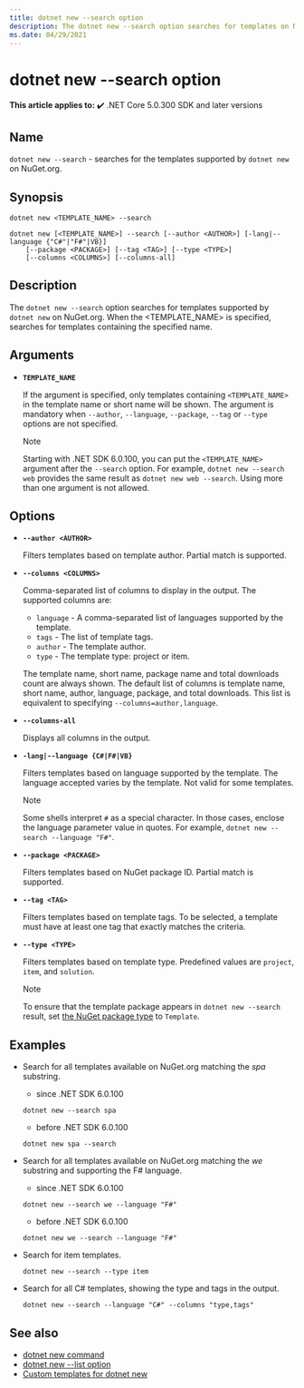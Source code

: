 ```yaml
---
title: dotnet new --search option
description: The dotnet new --search option searches for templates on NuGet.org.
ms.date: 04/29/2021
---
```

# dotnet new --search option

**This article applies to:** ✔️ .NET Core 5.0.300 SDK and later versions

## Name

`dotnet new --search` - searches for the templates supported by `dotnet new` on NuGet.org.

## Synopsis

```dotnetcli
dotnet new <TEMPLATE_NAME> --search

dotnet new [<TEMPLATE_NAME>] --search [--author <AUTHOR>] [-lang|--language {"C#"|"F#"|VB}]
    [--package <PACKAGE>] [--tag <TAG>] [--type <TYPE>]
    [--columns <COLUMNS>] [--columns-all]
```

## Description

The `dotnet new --search` option searches for templates supported by `dotnet new` on NuGet.org. When the <TEMPLATE_NAME> is specified, searches for templates containing the specified name.

## Arguments

- **`TEMPLATE_NAME`**

  If the argument is specified, only templates containing `<TEMPLATE_NAME>` in the template name or short name will be shown.
  The argument is mandatory when `--author`, `--language`, `--package`, `--tag` or `--type` options are not specified.

  > [!NOTE]
  > Starting with .NET SDK 6.0.100, you can put the `<TEMPLATE_NAME>` argument after the `--search` option. For example, `dotnet new --search web` provides the same result as `dotnet new web --search`.
  > Using more than one argument is not allowed.

## Options

- **`--author <AUTHOR>`**

  Filters templates based on template author. Partial match is supported.

- **`--columns <COLUMNS>`**

  Comma-separated list of columns to display in the output. The supported columns are:
  - `language` - A comma-separated list of languages supported by the template.
  - `tags` - The list of template tags.
  - `author` - The template author.
  - `type` - The template type: project or item.
  
  The template name, short name, package name and total downloads count are always shown. The default list of columns is template name, short name, author, language, package, and total downloads. This list is equivalent to specifying `--columns=author,language`.

- **`--columns-all`**

  Displays all columns in the output.

- **`-lang|--language {C#|F#|VB}`**

  Filters templates based on language supported by the template. The language accepted varies by the template. Not valid for some templates.

  > [!NOTE]
  > Some shells interpret `#` as a special character. In those cases, enclose the language parameter value in quotes. For example, `dotnet new --search --language "F#"`.

- **`--package <PACKAGE>`**

  Filters templates based on NuGet package ID. Partial match is supported.

- **`--tag <TAG>`**

  Filters templates based on template tags. To be selected, a template must have at least one tag that exactly matches the criteria.

- **`--type <TYPE>`**

  Filters templates based on template type. Predefined values are `project`, `item`, and `solution`.

  > [!NOTE]
  > To ensure that the template package appears in `dotnet new --search` result, set [the NuGet package type](/nuget/create-packages/set-package-type) to `Template`.

## Examples

- Search for all templates available on NuGet.org matching the *spa* substring.
  - since .NET SDK 6.0.100

  ```dotnetcli
  dotnet new --search spa
  ```

  - before .NET SDK 6.0.100

  ```dotnetcli
  dotnet new spa --search
  ```

- Search for all templates available on NuGet.org matching the *we* substring and supporting the F# language.
  - since .NET SDK 6.0.100

  ```dotnetcli
  dotnet new --search we --language "F#"
  ```

  - before .NET SDK 6.0.100
  
  ```dotnetcli
  dotnet new we --search --language "F#"
  ```

- Search for item templates.

  ```dotnetcli
  dotnet new --search --type item
  ```

- Search for all C# templates, showing the type and tags in the output.

  ```dotnetcli
  dotnet new --search --language "C#" --columns "type,tags"
  ```

## See also

- [dotnet new command](dotnet-new.md)
- [dotnet new --list option](dotnet-new-list.md)
- [Custom templates for dotnet new](custom-templates.md)
